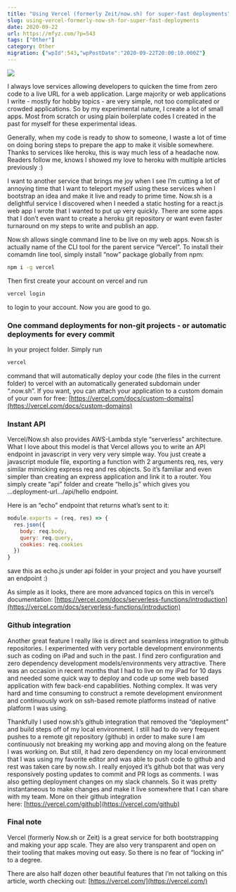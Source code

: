 ```yaml
---
title: "Using Vercel (formerly Zeit/now.sh) for super-fast deployments"
slug: using-vercel-formerly-now-sh-for-super-fast-deployments
date: 2020-09-22
url: https://mfyz.com/?p=543
tags: ["Other"]
category: Other
migration: {"wpId":543,"wpPostDate":"2020-09-22T20:00:10.000Z"}
---
```


![](/images/archive/en/2020/09/git-push.png)

I always love services allowing developers to quicken the time from zero code to a live URL for a web application. Large majority or web applications I write - mostly for hobby topics - are very simple, not too complicated or crowded applications. So by my experimental nature, I create a lot of small apps. Most from scratch or using plain boilerplate codes I created in the past for myself for these experimental ideas.

Generally, when my code is ready to show to someone, I waste a lot of time on doing boring steps to prepare the app to make it visible somewhere. Thanks to services like heroku, this is way much less of a headache now. Readers follow me, knows I showed my love to heroku with multiple articles previously :)

I want to another service that brings me joy when I see I’m cutting a lot of annoying time that I want to teleport myself using these services when I bootstrap an idea and make it live and ready to prime time. Now.sh is a delightful service I discovered when I needed a static hosting for a react.js web app I wrote that I wanted to put up very quickly. There are some apps that I don’t even want to create a heroku git repository or want even faster turnaround on my steps to write and publish an app.

Now.sh allows single command line to be live on my web apps. Now.sh is actually name of the CLI tool for the parent service “Vercel”. To install their comamdn line tool, simply install “now” package globally from npm:

```sh
npm i -g vercel
```

Then first create your account on vercel and run 

```sh
vercel login
```

to login to your account. Now you are good to go.

### One command deployments for non-git projects - or automatic deployments for every commit

In your project folder. Simply run

```sh
vercel
```

command that will automatically deploy your code (the files in the current folder) to vercel with an automatically generated subdomain under “.now.sh”. If you want, you can attach your application to a custom domain of your own for free: [https://vercel.com/docs/custom-domains](https://vercel.com/docs/custom-domains)

### Instant API

Vercel/Now.sh also provides AWS-Lambda style “serverless” architecture. What I love about this model is that Vercel allows you to write an API endpoint in javascript in very very very simple way. You just create a javascript module file, exporting a function with 2 arguments req, res, very similar mimicking express req and res objects. So it’s familiar and even simpler than creating an express application and link it to a router. You simply create “api” folder and create “hello.js” which gives you ...deployment-url.../api/hello endpoint.

Here is an “echo” endpoint that returns what’s sent to it:

```js
module.exports = (req, res) => {
  res.json({
    body: req.body,
    query: req.query,
    cookies: req.cookies
  })
}
```

save this as echo.js under api folder in your project and you have yourself an endpoint :)

As simple as it looks, there are more advanced topics on this in vercel’s documentation: [https://vercel.com/docs/serverless-functions/introduction](https://vercel.com/docs/serverless-functions/introduction)

### Github integration

Another great feature I really like is direct and seamless integration to github repositories. I experimented with very portable development environments such as coding on iPad and such in the past. I find zero configuration and zero dependency development models/environments very attractive. There was an occasion in recent months that I had to live on my iPad for 10 days and needed some quick way to deploy and code up some web based application with few back-end capabilities. Nothing complex. It was very hard and time consuming to construct a remote development environment and continuously work on ssh-based remote platforms instead of native platform I was using.

Thankfully I used now.sh’s github integration that removed the “deployment” and build steps off of my local environment. I still had to do very frequent pushes to a remote git repository (github) in order to make sure I am continuously not breaking my working app and moving along on the feature I was working on. But still, it had zero dependency on my local environment that I was using my favorite editor and was able to push code to github and rest was taken care by now.sh. I really enjoyed it’s github bot that was very responsively posting updates to commit and PR logs as comments. I was also getting deployment changes on my slack channels. So it was pretty instantaneous to make changes and make it live somewhere that I can share with my team. More on their github integration here: [https://vercel.com/github](https://vercel.com/github)

### Final note

Vercel (formerly Now.sh or Zeit) is a great service for both bootstrapping and making your app scale. They are also very transparent and open on their tooling that makes moving out easy. So there is no fear of “locking in” to a degree.

There are also half dozen other beautiful features that I’m not talking on this article, worth checking out: [https://vercel.com/](https://vercel.com/)